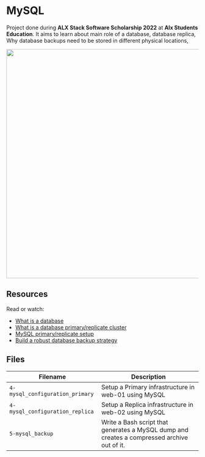 # MySQL
Project done during **ALX Stack Software Scholarship 2022** at **Alx Students Education**. It aims to learn about  main role of a database, database replica, Why database backups need to be stored in different physical locations, 

<img src="https://s3.amazonaws.com/intranet-projects-files/holbertonschool-sysadmin_devops/280/KkrkDHT.png" width="600px"/>

## Resources

Read or watch:
* [What is a database](https://www.techtarget.com/searchdatamanagement/definition/database)
* [What is a database primary/replicate cluster](https://www.digitalocean.com/community/tutorials/how-to-choose-a-redundancy-plan-to-ensure-high-availability#sql-replication)
* [MySQL primary/replicate setup](https://www.digitalocean.com/community/tutorials/how-to-set-up-replication-in-mysql)
* [Build a robust database backup strategy](https://www.databasejournal.com/ms-sql/developing-a-sql-server-backup-strategy/)

## Files

| Filename | Description |
| -------- | ----------- |
| `4-mysql_configuration_primary` | Setup a Primary infrastructure in web-01 using MySQL |
| `4-mysql_configuration_replica` | Setup a Replica infrastructure in web-02 using MySQL |
| `5-mysql_backup` | Write a Bash script that generates a MySQL dump and creates a compressed archive out of it. |
